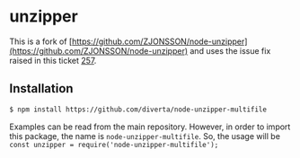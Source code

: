 # unzipper

This is a fork of [https://github.com/ZJONSSON/node-unzipper](https://github.com/ZJONSSON/node-unzipper) and uses the issue fix raised in this ticket [257](https://github.com/ZJONSSON/node-unzipper/pull/257).

## Installation

```bash
$ npm install https://github.com/diverta/node-unzipper-multifile
```

Examples can be read from the main repository. However, in order to import this package, the name is `node-unzipper-multifile`. So, the usage will be `const unzipper = require('node-unzipper-multifile');`